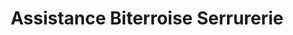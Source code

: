 ---
title: "Assistance Biterroise Serrurerie"
url: /beziers/assistance-biterroise-serrurerie/
shop: Schlüsseldienst
---